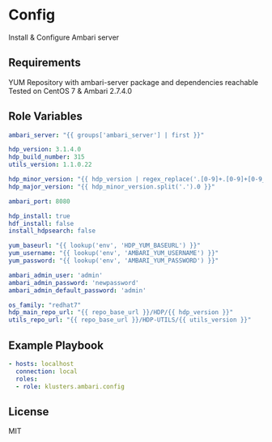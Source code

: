 Config
=========

Install & Configure Ambari server

Requirements
------------

YUM Repository with ambari-server package and dependencies reachable
Tested on CentOS 7 & Ambari 2.7.4.0

Role Variables
--------------

```yaml
ambari_server: "{{ groups['ambari_server'] | first }}"

hdp_version: 3.1.4.0
hdp_build_number: 315
utils_version: 1.1.0.22

hdp_minor_version: "{{ hdp_version | regex_replace('.[0-9]+.[0-9]+[0-9_-]*$','') }}"
hdp_major_version: "{{ hdp_minor_version.split('.').0 }}"

ambari_port: 8080

hdp_install: true
hdf_install: false
install_hdpsearch: false

yum_baseurl: "{{ lookup('env', 'HDP_YUM_BASEURL') }}"
yum_username: "{{ lookup('env', 'AMBARI_YUM_USERNAME') }}"
yum_password: "{{ lookup('env', 'AMBARI_YUM_PASSWORD') }}"

ambari_admin_user: 'admin'
ambari_admin_password: 'newpassword'
ambari_admin_default_password: 'admin'

os_family: "redhat7"
hdp_main_repo_url: "{{ repo_base_url }}/HDP/{{ hdp_version }}"
utils_repo_url: "{{ repo_base_url }}/HDP-UTILS/{{ utils_version }}"
```

Example Playbook
----------------

```yaml
- hosts: localhost
  connection: local
  roles:
  - role: klusters.ambari.config
```


License
-------

MIT
